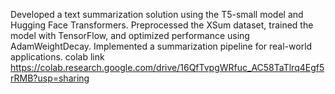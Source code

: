 Developed a text summarization solution using the T5-small model and Hugging Face Transformers. Preprocessed the XSum dataset, trained the model with TensorFlow, and optimized performance using AdamWeightDecay. Implemented a summarization pipeline for real-world applications.
colab link
https://colab.research.google.com/drive/16QfTvpgWRfuc_AC58TaTlrq4Egf5rRMB?usp=sharing
